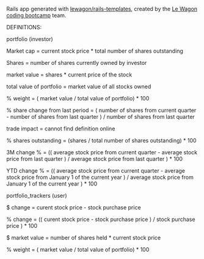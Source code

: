 Rails app generated with [lewagon/rails-templates](https://github.com/lewagon/rails-templates), created by the [Le Wagon coding bootcamp](https://www.lewagon.com) team.

DEFINITIONS:

portfolio (investor)

Market cap = current stock price * total number of shares outstanding

Shares = number of shares currently owned by investor

market value = shares * current price of the stock

total value of portfolio  = market value of all stocks owned

% weight = ( market value / total value of portfolio) * 100

% share change from last period = ( number of shares from current quarter - number of shares from last quarter ) / number of shares from last quarter

trade impact = cannot find definition online

% shares outstanding = (shares / total number of shares outstanding) * 100

3M change % = (( average stock price from current quarter - average stock price from last quarter ) / average stock price from last quarter  ) * 100

YTD change % = (( average stock price from current quarter - average stock price from January 1 of the current year ) / average stock price from January 1 of the current year ) * 100

portfolio_trackers (user)

$ change = curent stock price - stock purchase price

% change = (( curent stock price - stock purchase price ) / stock purchase price ) * 100

$ market value = number of shares held * current stock price

% weight = ( market value / total value of portfolio) * 100


